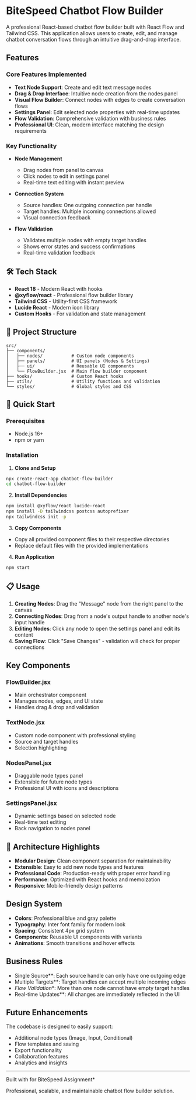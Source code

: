 # BiteSpeed Chatbot Flow Builder

A professional React-based chatbot flow builder built with React Flow and Tailwind CSS. This application allows users to create, edit, and manage chatbot conversation flows through an intuitive drag-and-drop interface.

##  Features

###  Core Features Implemented
- **Text Node Support**: Create and edit text message nodes
- **Drag & Drop Interface**: Intuitive node creation from the nodes panel
- **Visual Flow Builder**: Connect nodes with edges to create conversation flows
- **Settings Panel**: Edit selected node properties with real-time updates
- **Flow Validation**: Comprehensive validation with business rules
- **Professional UI**: Clean, modern interface matching the design requirements

###  Key Functionality
- **Node Management**
  - Drag nodes from panel to canvas
  - Click nodes to edit in settings panel
  - Real-time text editing with instant preview
  
- **Connection System**
  - Source handles: One outgoing connection per handle
  - Target handles: Multiple incoming connections allowed
  - Visual connection feedback
  
- **Flow Validation**
  - Validates multiple nodes with empty target handles
  - Shows error states and success confirmations
  - Real-time validation feedback

## 🛠 Tech Stack

- **React 18** - Modern React with hooks
- **@xyflow/react** - Professional flow builder library
- **Tailwind CSS** - Utility-first CSS framework
- **Lucide React** - Modern icon library
- **Custom Hooks** - For validation and state management

## 📁 Project Structure

```
src/
├── components/
│   ├── nodes/           # Custom node components
│   ├── panels/          # UI panels (Nodes & Settings)
│   ├── ui/              # Reusable UI components
│   └── FlowBuilder.jsx  # Main flow builder component
├── hooks/               # Custom React hooks
├── utils/               # Utility functions and validation
└── styles/              # Global styles and CSS
```

## 🚀 Quick Start

### Prerequisites
- Node.js 16+
- npm or yarn

### Installation

1. **Clone and Setup**
```bash
npx create-react-app chatbot-flow-builder
cd chatbot-flow-builder
```

2. **Install Dependencies**
```bash
npm install @xyflow/react lucide-react
npm install -D tailwindcss postcss autoprefixer
npx tailwindcss init -p
```

3. **Copy Components**
- Copy all provided component files to their respective directories
- Replace default files with the provided implementations

4. **Run Application**
```bash
npm start
```

## 📋 Usage

1. **Creating Nodes**: Drag the "Message" node from the right panel to the canvas
2. **Connecting Nodes**: Drag from a node's output handle to another node's input handle
3. **Editing Nodes**: Click any node to open the settings panel and edit its content
4. **Saving Flow**: Click "Save Changes" - validation will check for proper connections

##  Key Components

### FlowBuilder.jsx
- Main orchestrator component
- Manages nodes, edges, and UI state
- Handles drag & drop and validation

### TextNode.jsx
- Custom node component with professional styling
- Source and target handles
- Selection highlighting

### NodesPanel.jsx
- Draggable node types panel
- Extensible for future node types
- Professional UI with icons and descriptions

### SettingsPanel.jsx
- Dynamic settings based on selected node
- Real-time text editing
- Back navigation to nodes panel

## 🔧 Architecture Highlights

- **Modular Design**: Clean component separation for maintainability
- **Extensible**: Easy to add new node types and features
- **Professional Code**: Production-ready with proper error handling
- **Performance**: Optimized with React hooks and memoization
- **Responsive**: Mobile-friendly design patterns

## Design System

- **Colors**: Professional blue and gray palette
- **Typography**: Inter font family for modern look
- **Spacing**: Consistent 4px grid system
- **Components**: Reusable UI components with variants
- **Animations**: Smooth transitions and hover effects

##  Business Rules

- Single Source**: Each source handle can only have one outgoing edge
- Multiple Targets**: Target handles can accept multiple incoming edges
- *Flow Validation**: More than one node cannot have empty target handles
- Real-time Updates**: All changes are immediately reflected in the UI

## Future Enhancements

The codebase is designed to easily support:
- Additional node types (Image, Input, Conditional)
- Flow templates and saving
- Export functionality
- Collaboration features
- Analytics and insights

---
Built with for BiteSpeed Assignment*

Professional, scalable, and maintainable chatbot flow builder solution.